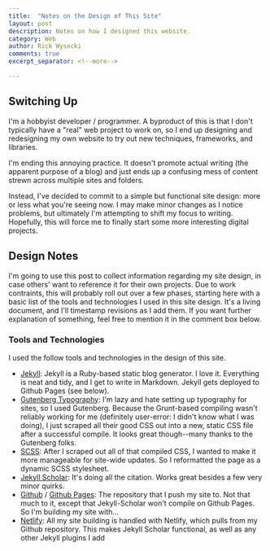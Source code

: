 ```yaml
---
title:  "Notes on the Design of This Site"
layout: post
description: Notes on how I designed this website.
category: Web
author: Rick Wysocki
comments: true
excerpt_separator: <!--more-->

---
```


## Switching Up

I'm a hobbyist developer / programmer. A byproduct of this is that I don't typically have a "real" web project to work on, so I end up designing and redesigning my own website to try out new techniques, frameworks, and libraries.

I'm ending this annoying practice. <!--more-->It doesn't promote actual writing (the apparent purpose of a blog) and just ends up a confusing mess of content strewn across multiple sites and folders.

Instead, I've decided to commit to a simple but functional site design: more or less what you're seeing now. I may make minor changes as I notice problems, but ultimately I'm attempting to shift my focus to writing. Hopefully, this will force me to finally start some more interesting digital projects.

## Design Notes

I'm going to use this post to collect information regarding my site design, in case others' want to reference it for their own projects. Due to work contraints, this will probably roll out over a few phases, starting here with a basic list of the tools and technologies I used in this site design. It's a living document, and I'll timestamp revisions as I add them. If you want further explanation of something, feel free to mention it in the comment box below.

### Tools and Technologies

I used the follow tools and technologies in the design of this site.

- [Jekyll](https://jekyllrb.com/): Jekyll is a Ruby-based static blog generator. I love it. Everything is neat and tidy, and I get to write in Markdown. Jekyll gets deployed to Github Pages (see below).
- [Gutenberg Typography](https://github.com/matejlatin/Gutenberg/wiki): I'm lazy and hate setting up typography for sites, so I used Gutenberg. Because the Grunt-based compiling wasn't reliably working for me (definitely user-error: I didn't know what I was doing), I just scraped all their good CSS out into a new, static CSS file after a successful compile. It looks great though--many thanks to the Gutenberg folks.
- [SCSS](https://sass-lang.com/): After I scraped out all of that compiled CSS, I wanted to make it more manageable for site-wide updates. So I reformatted the page as a dynamic SCSS stylesheet.
- [Jekyll Scholar](https://github.com/inukshuk/jekyll-scholar): It's doing all the citation. Works great besides a few very minor quirks.
- [Github](https://github.com/) / [Github Pages](https://pages.github.com/): The repository that I push my site to. Not that much to it, except that Jekyll-Scholar won't compile on Github Pages. So I'm building my site with...
- [Netlify](https://www.netlify.com/): All my site building is handled with Netlify, which pulls from my Github repository. This makes Jekyll Scholar functional, as well as any other Jekyll plugins I add
